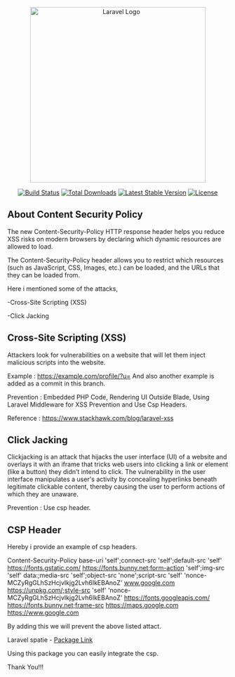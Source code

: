 <p align="center"><a href="https://laravel.com" target="_blank"><img src="https://raw.githubusercontent.com/laravel/art/master/logo-lockup/5%20SVG/2%20CMYK/1%20Full%20Color/laravel-logolockup-cmyk-red.svg" width="400" alt="Laravel Logo"></a></p>

<p align="center">
<a href="https://github.com/laravel/framework/actions"><img src="https://github.com/laravel/framework/workflows/tests/badge.svg" alt="Build Status"></a>
<a href="https://packagist.org/packages/laravel/framework"><img src="https://img.shields.io/packagist/dt/laravel/framework" alt="Total Downloads"></a>
<a href="https://packagist.org/packages/laravel/framework"><img src="https://img.shields.io/packagist/v/laravel/framework" alt="Latest Stable Version"></a>
<a href="https://packagist.org/packages/laravel/framework"><img src="https://img.shields.io/packagist/l/laravel/framework" alt="License"></a>
</p>

## About Content Security Policy

The new Content-Security-Policy HTTP response header helps you reduce XSS risks on modern browsers by declaring which dynamic resources are allowed to load.

The Content-Security-Policy header allows you to restrict which resources (such as JavaScript, CSS, Images, etc.) can be loaded, and the URLs that they can be loaded from.

Here i mentioned some of the attacks,

-Cross-Site Scripting (XSS)

-Click Jacking

## Cross-Site Scripting (XSS)

Attackers look for vulnerabilities on a website that will let them inject malicious scripts into the website.

Example : https://example.com/profile/?u=<script>alert("Hahaha!!! you got hacked!!!")</script>
And also another example is added as a commit in this branch.

Prevention : Embedded PHP Code, Rendering UI Outside Blade, Using Laravel Middleware for XSS Prevention and Use Csp Headers.

Reference : https://www.stackhawk.com/blog/laravel-xss

## Click Jacking

Clickjacking is an attack that hijacks the user interface (UI) of a website and overlays it with an iframe that tricks web users into clicking a link or element (like a button) they didn’t intend to click. The vulnerability in the user interface manipulates a user's activity by concealing hyperlinks beneath legitimate clickable content, thereby causing the user to perform actions of which they are unaware.

Prevention : Use csp header.

## CSP Header

Hereby i provide an example of csp headers.

Content-Security-Policy
	base-uri 'self';connect-src 'self';default-src 'self' https://fonts.gstatic.com/ https://fonts.bunny.net;form-action 'self';img-src 'self' data:;media-src 'self';object-src 'none';script-src 'self' 'nonce-MCZyRgGLhSzHcjvIkjg2Lvh6IkEBAnoZ' www.google.com https://unpkg.com/;style-src 'self' 'nonce-MCZyRgGLhSzHcjvIkjg2Lvh6IkEBAnoZ' https://fonts.googleapis.com/ https://fonts.bunny.net;frame-src https://maps.google.com https://www.google.com

 By adding this we will prevent the above listed attact.

 Laravel spatie - <a href="https://github.com/spatie/laravel-csp">Package Link</a>

 Using this package you can easily integrate the csp.

Thank You!!!
